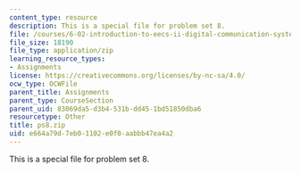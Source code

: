 ```yaml
---
content_type: resource
description: This is a special file for problem set 8.
file: /courses/6-02-introduction-to-eecs-ii-digital-communication-systems-fall-2012/e664a79d7eb01102e0f0aabbb47ea4a2_ps8.zip
file_size: 18190
file_type: application/zip
learning_resource_types:
- Assignments
license: https://creativecommons.org/licenses/by-nc-sa/4.0/
ocw_type: OCWFile
parent_title: Assignments
parent_type: CourseSection
parent_uid: 83069da5-d3b4-531b-dd45-1bd51850dba6
resourcetype: Other
title: ps8.zip
uid: e664a79d-7eb0-1102-e0f0-aabbb47ea4a2
---
```

This is a special file for problem set 8.